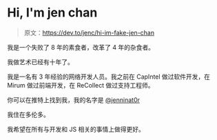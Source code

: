# Hi, I'm jen chan

> 原文：<https://dev.to/jenc/hi-im-fake-jen-chan>

我是一个失败了 8 年的素食者，改革了 4 年的杂食者。

我做艺术已经有十年了。

我是一名有 3 年经验的网络开发人员。我之前在 CapIntel 做过软件开发，在 Mirum 做过前端开发，在 ReCollect 做过支持工程师。

你可以在推特上找到我，我的名字是 [@jenninat0r](https://twitter.com/jenninat0r)

我住在多伦多。

我希望在所有与开发和 JS 相关的事情上做得更好。